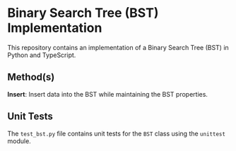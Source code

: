 # Binary Search Tree (BST) Implementation

This repository contains an implementation of a Binary Search Tree (BST) in Python and TypeScript.

## Method(s)

**Insert**: Insert data into the BST while maintaining the BST properties.

## Unit Tests

The `test_bst.py` file contains unit tests for the `BST` class using the `unittest` module.
